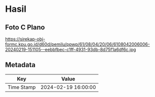 # Hasil

## Foto C Plano

https://sirekap-obj-formc.kpu.go.id/d60d/pemilu/ppwp/61/08/04/20/06/6108042006006-20240219-151105--eebbfbec-c1ff-4931-93db-8d75f1a6df6c.jpg


## Metadata

| Key        | Value               |
| ---------- | ------------------- |
| Time Stamp | 2024-02-19 16:00:00 |



